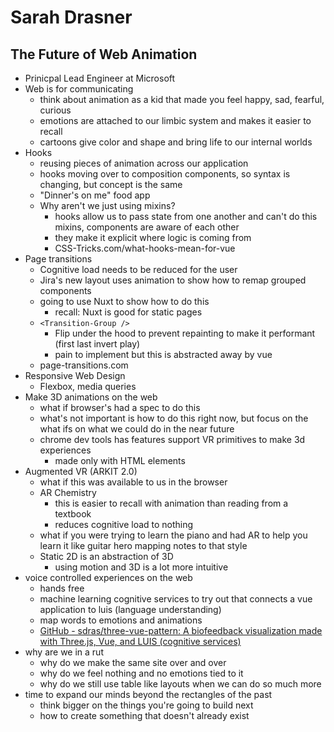 # Sarah Drasner

## The Future of Web Animation

- Prinicpal Lead Engineer at Microsoft
- Web is for communicating
  - think about animation as a kid that made you feel happy, sad, fearful, curious
  - emotions are attached to our limbic system and makes it easier to recall
  - cartoons give color and shape and bring life to our internal worlds
- Hooks
  - reusing pieces of animation across our application
  - hooks moving over to composition components, so syntax is changing, but concept is the same
  - "Dinner's on me" food app
  - Why aren't we just using mixins?
    - hooks allow us to pass state from one another and can't do this mixins, components are aware of each other
    - they make it explicit where logic is coming from
    - CSS-Tricks.com/what-hooks-mean-for-vue
- Page transitions
  - Cognitive load needs to be reduced for the user
  - Jira's new layout uses animation to show how to remap grouped components
  - going to use Nuxt to show how to do this
    - recall: Nuxt is good for static pages
  - `<Transition-Group />`
    - Flip under the hood to prevent repainting to make it performant (first last invert play)
    - pain to implement but this is abstracted away by vue
  - page-transitions.com
- Responsive Web Design
  - Flexbox, media queries
- Make 3D animations on the web
  - what if browser's had a spec to do this
  - what's not important is how to do this right now, but focus on the what ifs on what we could do in the near future
  - chrome dev tools has features support VR primitives to make 3d experiences
    - made only with HTML elements
- Augmented VR (ARKIT 2.0)
  - what if this was available to us in the browser
  - AR Chemistry
    - this is easier to recall with animation than reading from a textbook
    - reduces cognitive load to nothing
  - what if you were trying to learn the piano and had AR to help you learn it like guitar hero mapping notes to that style
  - Static 2D is an abstraction of 3D
    - using motion and 3D is a lot more intuitive
- voice controlled experiences on the web
  - hands free
  - machine learning cognitive services to try out that connects a vue application to luis (language understanding)
  - map words to emotions and animations
  - [GitHub - sdras/three-vue-pattern: A biofeedback visualization made with Three.js, Vue, and LUIS (cognitive services)](https://github.com/sdras/three-vue-pattern)
- why are we in a rut
  - why do we make the same site over and over
  - why do we feel nothing and no emotions tied to it
  - why do we still use table like layouts when we can do so much more
- time to expand our minds beyond the rectangles of the past
  - think bigger on the things you're going to build next
  - how to create something that doesn't already exist
